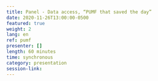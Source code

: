 ```yaml
---
title: Panel - Data access, “PUMF that saved the day”
date: 2020-11-26T13:00:00-0500
featured: true
weight: 2
lang: en
ref: pumf
presenter: []
length: 60 minutes
time: synchronous
category: presentation
session-link:
---
```

